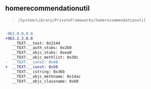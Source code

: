 ## homerecommendationutil

> `/System/Library/PrivateFrameworks/homerecommendationutil`

```diff

-962.0.0.0.0
+963.2.3.0.0
   __TEXT.__text: 0x2144
   __TEXT.__auth_stubs: 0x2b0
   __TEXT.__objc_stubs: 0xea0
   __TEXT.__objc_methlist: 0x38c
-  __TEXT.__const: 0x48
+  __TEXT.__const: 0x50
   __TEXT.__cstring: 0x36b
   __TEXT.__objc_methname: 0x14ac
   __TEXT.__objc_classname: 0x60

```
